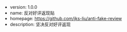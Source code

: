 - version: 1.0.0
- name: 反对好评返现贴
- homepage: https://github.com/jks-liu/anti-fake-review
- description: 坚决反对好评返现
